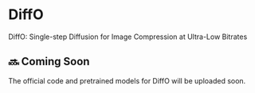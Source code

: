# DiffO
DiffO: Single-step Diffusion for Image Compression at Ultra-Low Bitrates
## 🔜 Coming Soon
The official code and pretrained models for DiffO will be uploaded soon. 
